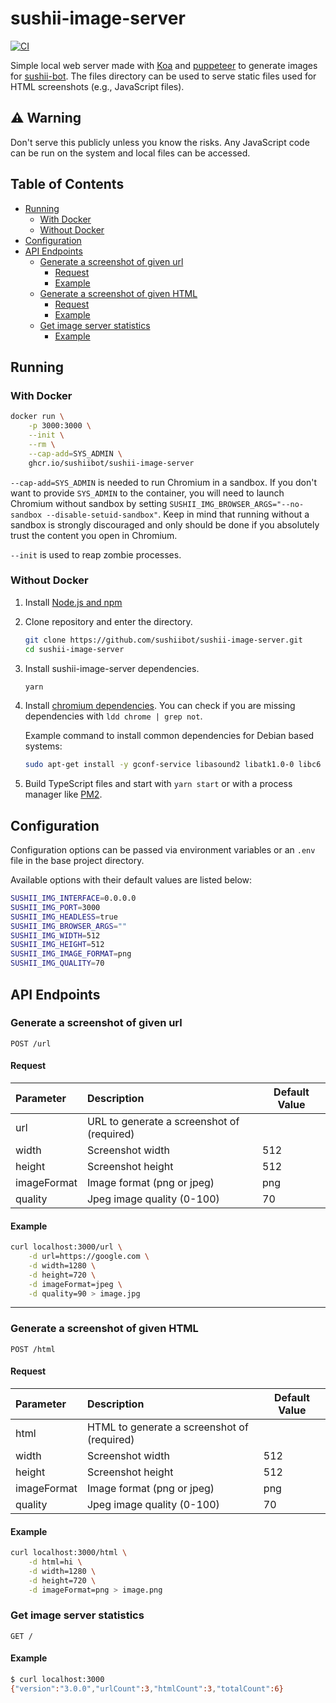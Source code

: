 # sushii-image-server <!-- omit in toc -->

[![CI](https://github.com/sushiibot/sushii-image-server/workflows/CI/badge.svg)](https://github.com/sushiibot/sushii-image-server/actions?query=workflow%3ACI)

Simple local web server made with [Koa](https://github.com/koajs/koa) and
[puppeteer](https://github.com/GoogleChrome/puppeteer) to generate images for
[sushii-bot](https://github.com/drklee3/sushii-bot). The files directory can be
used to serve static files used for HTML screenshots (e.g., JavaScript files).

## ⚠ Warning <!-- omit in toc -->

Don't serve this publicly unless you know the risks. Any JavaScript code can be
run on the system and local files can be accessed.

## Table of Contents <!-- omit in toc -->

- [Running](#running)
  - [With Docker](#with-docker)
  - [Without Docker](#without-docker)
- [Configuration](#configuration)
- [API Endpoints](#api-endpoints)
  - [Generate a screenshot of given url](#generate-a-screenshot-of-given-url)
    - [Request](#request)
    - [Example](#example)
  - [Generate a screenshot of given HTML](#generate-a-screenshot-of-given-html)
    - [Request](#request-1)
    - [Example](#example-1)
  - [Get image server statistics](#get-image-server-statistics)
    - [Example](#example-2)

## Running

### With Docker

```bash
docker run \
    -p 3000:3000 \
    --init \
    --rm \
    --cap-add=SYS_ADMIN \
    ghcr.io/sushiibot/sushii-image-server
```

`--cap-add=SYS_ADMIN` is needed to run Chromium in a sandbox. If you don't want
to provide `SYS_ADMIN` to the container, you will need to launch Chromium
without sandbox by setting `SUSHII_IMG_BROWSER_ARGS="--no-sandbox --disable-setuid-sandbox"`.
Keep in mind that running without a sandbox is
strongly discouraged and only should be done if you absolutely trust the content
you open in Chromium.

`--init` is used to reap zombie processes.

### Without Docker

1. Install [Node.js and npm](https://nodejs.org/en/download/package-manager/)

2. Clone repository and enter the directory.

    ```bash
    git clone https://github.com/sushiibot/sushii-image-server.git
    cd sushii-image-server
    ```

3. Install sushii-image-server dependencies.

    ```bash
    yarn
    ```

4. Install [chromium dependencies](https://github.com/GoogleChrome/puppeteer/blob/master/docs/troubleshooting.md#chrome-headless-doesnt-launch). You can check if you are missing dependencies with `ldd chrome | grep not`.

    Example command to install common dependencies for Debian based systems:

    ```bash
    sudo apt-get install -y gconf-service libasound2 libatk1.0-0 libc6 libcairo2 libcups2 libdbus-1-3 libexpat1 libfontconfig1 libgcc1 libgconf-2-4 libgdk-pixbuf2.0-0 libglib2.0-0 libgtk-3-0 libnspr4 libpango-1.0-0 libpangocairo-1.0-0 libstdc++6 libx11-6 libx11-xcb1 libxcb1 libxcomposite1 libxcursor1 libxdamage1 libxext6 libxfixes3 libxi6 libxrandr2 libxrender1 libxss1 libxtst6 ca-certificates fonts-liberation libappindicator1 libnss3 lsb-release xdg-utils wget
    ```

5. Build TypeScript files and start with `yarn start` or with a process manager
   like [PM2](https://github.com/Unitech/pm2).

## Configuration

Configuration options can be passed via environment variables or an `.env` file
in the base project directory.

Available options with their default values are listed below:

```bash
SUSHII_IMG_INTERFACE=0.0.0.0
SUSHII_IMG_PORT=3000
SUSHII_IMG_HEADLESS=true
SUSHII_IMG_BROWSER_ARGS=""
SUSHII_IMG_WIDTH=512
SUSHII_IMG_HEIGHT=512
SUSHII_IMG_IMAGE_FORMAT=png
SUSHII_IMG_QUALITY=70
```

## API Endpoints

### Generate a screenshot of given url

```text
POST /url
```

#### Request

| Parameter   | Description                                | Default Value |
| :---------- | :----------------------------------------- | ------------- |
| url         | URL to generate a screenshot of (required) |               |
| width       | Screenshot width                           | 512           |
| height      | Screenshot height                          | 512           |
| imageFormat | Image format (png or jpeg)                 | png           |
| quality     | Jpeg image quality (0-100)                 | 70            |

#### Example

```bash
curl localhost:3000/url \
    -d url=https://google.com \
    -d width=1280 \
    -d height=720 \
    -d imageFormat=jpeg \
    -d quality=90 > image.jpg
```

---

### Generate a screenshot of given HTML

```text
POST /html
```

#### Request

| Parameter   | Description                                 | Default Value |
| :---------- | :------------------------------------------ | ------------- |
| html        | HTML to generate a screenshot of (required) |               |
| width       | Screenshot width                            | 512           |
| height      | Screenshot height                           | 512           |
| imageFormat | Image format (png or jpeg)                  | png           |
| quality     | Jpeg image quality (0-100)                  | 70            |

#### Example

```bash
curl localhost:3000/html \
    -d html=hi \
    -d width=1280 \
    -d height=720 \
    -d imageFormat=png > image.png
```

### Get image server statistics

```text
GET /
```

#### Example

```bash
$ curl localhost:3000
{"version":"3.0.0","urlCount":3,"htmlCount":3,"totalCount":6}
```
